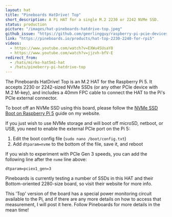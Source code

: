 ```yaml
---
layout: hat
title: "Pineboards HatDrive! Top"
short_description: A Pi HAT for a single M.2 2230 or 2242 NVMe SSD.
status: production
picture: "/images/hat-pineboards-hatdrive-top.jpeg"
github_issue: "https://github.com/geerlingguy/raspberry-pi-pcie-devices/issues/559"
link: "https://pineboards.io/products/hat-top-2230-2240-for-rpi5"
videos:
  - https://www.youtube.com/watch?v=EXWu4SUsaY8
  - https://www.youtube.com/watch?v=jjzvh-bfV-E
redirect_from:
  - /hats/mirko-hat5m1-hat
  - /hats/pineberry-pi-hatdrive-top
---
```

The Pineboards HatDrive! Top is an M.2 HAT for the Raspberry Pi 5. It accepts 2230 or 2242-sized NVMe SSDs (or any other PCIe device with M.2 M-key), and includes a 40mm FPC cable to connect the HAT to the Pi's PCIe external connector.

To boot off an NVMe SSD using this board, please follow the [NVMe SSD Boot on Raspberry Pi 5](https://www.jeffgeerling.com/blog/2023/nvme-ssd-boot-raspberry-pi-5) guide on my website.

If you just wish to use NVMe storage and will boot off microSD, netboot, or USB, you need to enable the external PCIe port on the Pi 5:

  1. Edit the boot config file (`sudo nano /boot/config.txt`)
  2. Add `dtparam=nvme` to the bottom of the file, save it, and reboot

If you wish to experiment with PCIe Gen 3 speeds, you can add the following line after the `nvme` line above:

```
dtparam=pciex1_gen=3
```

Pineboards is currently testing a number of SSDs in this HAT and their Bottom-oriented 2280-size board, so visit their website for more info.

This 'Top' version of the board has a special power monitoring circuit available to the Pi, and if there are any more details on how to access that measurement, I will post it here. Follow Pineboards for more details in the mean time!

